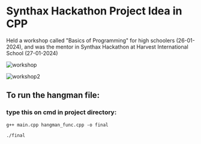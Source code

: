 # Synthax Hackathon Project Idea in CPP
Held a workshop called "Basics of Programming" for high schoolers (26-01-2024), and was the mentor in Synthax Hackathon at Harvest International School (27-01-2024)

![workshop](https://github.com/urvashii-b/Synthax-Hangman-CPP/assets/130129236/c5795a46-201c-48a5-80d3-ef3f60d9b8b7)

![workshop2](https://github.com/urvashii-b/Synthax-Hangman-CPP/assets/130129236/2dbf00c1-0729-4748-a54b-04eee7965d0d)

## To run the hangman file: 
  ### type this on cmd in project directory: 
    g++ main.cpp hangman_func.cpp -o final
    
    ./final
